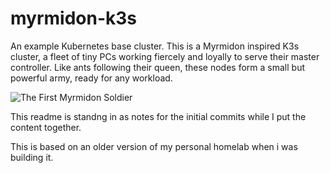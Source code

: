 # myrmidon-k3s
An example Kubernetes base cluster. This is a Myrmidon inspired K3s cluster, a fleet of tiny PCs working fiercely and loyally to serve their master controller. Like ants following their queen, these nodes form a small but powerful army, ready for any workload.


![The First Myrmidon Soldier](https://raw.githubusercontent.com/clustershed/images/refs/heads/main/myrmidon-0-grafana-figure-and-hardware.png)



This readme is standng in as notes for the initial commits while I put the content together.


This is based on an older version of my personal homelab when i was building it.






